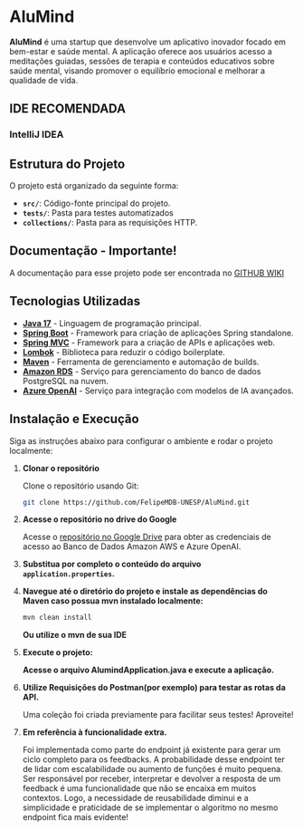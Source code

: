 # AluMind

**AluMind** é uma startup que desenvolve um aplicativo inovador focado em bem-estar e saúde mental. A aplicação oferece aos usuários acesso a meditações guiadas, sessões de terapia e conteúdos educativos sobre saúde mental, visando promover o equilíbrio emocional e melhorar a qualidade de vida.

## IDE RECOMENDADA
   ###  IntelliJ IDEA

## Estrutura do Projeto

O projeto está organizado da seguinte forma:

- **`src/`**: Código-fonte principal do projeto.
- **`tests/`**: Pasta para testes automatizados
- **`collections/`**: Pasta para as requisições HTTP.

## Documentação - Importante!
A documentação para esse projeto pode ser encontrada no [GITHUB WIKI](https://github.com/FelipeMDB-UNESP/AluMind/wiki)

## Tecnologias Utilizadas

- **[Java 17](https://www.oracle.com/java/technologies/javase/jdk17-archive-downloads.html)** - Linguagem de programação principal.
- **[Spring Boot](https://spring.io/projects/spring-boot)** - Framework para criação de aplicações Spring standalone.
- **[Spring MVC](https://spring.io/guides/gs/serving-web-content/)** - Framework para a criação de APIs e aplicações web.
- **[Lombok](https://projectlombok.org/)** - Biblioteca para reduzir o código boilerplate.
- **[Maven](https://maven.apache.org/download.cgi)** - Ferramenta de gerenciamento e automação de builds.
- **[Amazon RDS](https://aws.amazon.com/rds/)** - Serviço para gerenciamento do banco de dados PostgreSQL na nuvem.
- **[Azure OpenAI](https://www.google.com/aclk?sa=l&ai=DChcSEwjqztHSr9uJAxWcRUgAHTa_Bm4YABABGgJjZQ&co=1&ase=2&gclid=CjwKCAiA3Na5BhAZEiwAzrfagH6avv0Y_WljkODXOfUQ8zFk21eMEAsU9sJDYgeiI9PruboRUHsHZBoC0o4QAvD_BwE&ei=XLA1Z8SqLdDd1sQPvqeyqQI&sig=AOD64_3IEO4eEfLIKFJVOQovbMeQQi2p1g&q&sqi=2&nis=4&adurl&ved=2ahUKEwjEyMzSr9uJAxXQrpUCHb6TLCUQ0Qx6BAgKEAE)** - Serviço para integração com modelos de IA avançados.


## Instalação e Execução

Siga as instruções abaixo para configurar o ambiente e rodar o projeto localmente:

1. **Clonar o repositório**

   Clone o repositório usando Git:

   ```bash
   git clone https://github.com/FelipeMDB-UNESP/AluMind.git

2. **Acesse o repositório no drive do Google**

   Acesse o [repositório no Google Drive](https://drive.google.com/drive/folders/15DGaThqFR3eICXQUY0SiWljGDg7M8RRV?usp=sharing) para obter as credenciais de acesso ao Banco de Dados Amazon AWS e Azure OpenAI.


3. **Substitua por completo o conteúdo do arquivo `application.properties`.**


4. **Navegue até o diretório do projeto e instale as dependências do Maven caso possua mvn instalado localmente:**

   ```bash
   mvn clean install
   ```
   **Ou utilize o mvn de sua IDE**



5. **Execute o projeto:**

   **Acesse o arquivo AlumindApplication.java e execute a aplicação.**
   


6. **Utilize Requisições do Postman(por exemplo) para testar as rotas da API.**

   Uma coleção foi criada previamente para facilitar seus testes! Aproveite!


7. **Em referência à funcionalidade extra.**

   Foi implementada como parte do endpoint já existente para gerar um ciclo completo para os feedbacks.
   A probabilidade desse endpoint ter de lidar com escalabilidade ou aumento de funções é muito pequena.
   Ser responsável por receber, interpretar e devolver a resposta de um feedback é uma funcionalidade que não se encaixa em muitos contextos.
   Logo, a necessidade de reusabilidade diminui e a simplicidade e praticidade de se implementar o algoritmo no mesmo endpoint fica mais evidente!